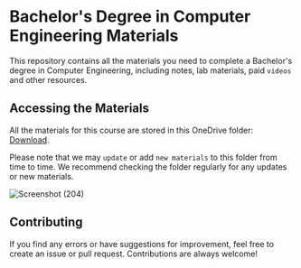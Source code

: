 # Bachelor's Degree in Computer Engineering Materials

This repository contains all the materials you need to complete a Bachelor's degree in Computer Engineering, including notes, lab materials, paid `videos` and other resources.

## Accessing the Materials

All the materials for this course are stored in this OneDrive folder: [Download](https://khecedunp-my.sharepoint.com/:f:/g/personal/760307_khec_edu_np/EmkoweTh6gVLpbw_3ye3TCMBj3vswN7BqG0H9kUYZemZcw?e=eiTtJh). 

Please note that we may `update` or add `new materials` to this folder from time to time. We recommend checking the folder regularly for any updates or new materials.

![Screenshot (204)](https://user-images.githubusercontent.com/90265701/227777716-857d6842-5834-4976-870d-ea2e60f881ef.png)

## Contributing

If you find any errors or have suggestions for improvement, feel free to create an issue or pull request. Contributions are always welcome!
